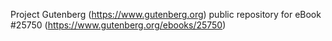 Project Gutenberg (https://www.gutenberg.org) public repository for eBook #25750 (https://www.gutenberg.org/ebooks/25750)
